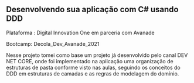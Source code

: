 ## Desenvolvendo sua aplicação com C# usando DDD

Plataforma : Digital Innovation One em parceria com Avanade

Bootcamp: Decola_Dev_Avanade_2021

Nesse projeto tomei como base um projeto já desenvolvido pelo canal DEV NET CORE, onde foi implementado na aplicação uma organização de estruturas de pasta conforme visto nas aulas, seguindo os conceitos do DDD em estruturas de camadas e as regras de modelagem do domínio.

